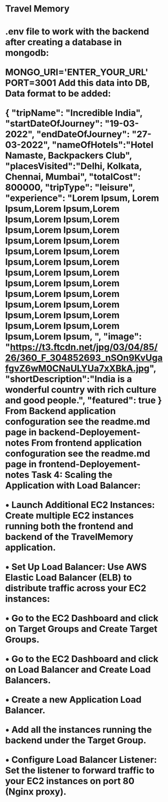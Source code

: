 <h1> Travel Memory <h1>
.env file to work with the backend after creating a database in mongodb:

MONGO_URI='ENTER_YOUR_URL'
PORT=3001
Add this data into DB, Data format to be added:

{
    "tripName": "Incredible India",
    "startDateOfJourney": "19-03-2022",
    "endDateOfJourney": "27-03-2022",
    "nameOfHotels":"Hotel Namaste, Backpackers Club",
    "placesVisited":"Delhi, Kolkata, Chennai, Mumbai",
    "totalCost": 800000,
    "tripType": "leisure",
    "experience": "Lorem Ipsum, Lorem Ipsum,Lorem Ipsum,Lorem Ipsum,Lorem Ipsum,Lorem Ipsum,Lorem Ipsum,Lorem Ipsum,Lorem Ipsum,Lorem Ipsum,Lorem Ipsum,Lorem Ipsum,Lorem Ipsum,Lorem Ipsum,Lorem Ipsum,Lorem Ipsum,Lorem Ipsum,Lorem Ipsum,Lorem Ipsum,Lorem Ipsum,Lorem Ipsum,Lorem Ipsum,Lorem Ipsum,Lorem Ipsum,Lorem Ipsum,Lorem Ipsum,Lorem Ipsum, ",
    "image": "https://t3.ftcdn.net/jpg/03/04/85/26/360_F_304852693_nSOn9KvUgafgvZ6wM0CNaULYUa7xXBkA.jpg",
    "shortDescription":"India is a wonderful country with rich culture and good people.",
    "featured": true
}
From Backend application confoguration see the readme.md page in backend-Deployement-notes
From frontend application confoguration see the readme.md page in frontend-Deployement-notes
Task 4: Scaling the Application with Load Balancer:

• Launch Additional EC2 Instances: Create multiple EC2 instances running both the frontend and backend of the TravelMemory application.

• Set Up Load Balancer: Use AWS Elastic Load Balancer (ELB) to distribute traffic across your EC2 instances:

• Go to the EC2 Dashboard and click on Target Groups and Create Target Groups.

• Go to the EC2 Dashboard and click on Load Balancer and Create Load Balancers.

• Create a new Application Load Balancer.

• Add all the instances running the backend under the Target Group.

• Configure Load Balancer Listener: Set the listener to forward traffic to your EC2 instances on port 80 (Nginx proxy).

